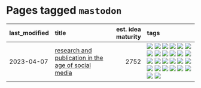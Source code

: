 # Pages tagged `mastodon`

|last_modified|title|est. idea maturity|tags
|:---|:---|---:|:---|
|2023-04-07|[research and publication in the age of social media](../research-and-social.md)|2752|[![](https://img.shields.io/badge/tag-arxiv-76bb24)](../tags/arxiv.md) [![](https://img.shields.io/badge/tag-citation-496a1)](../tags/citation.md) [![](https://img.shields.io/badge/tag-corrections-683f3)](../tags/corrections.md) [![](https://img.shields.io/badge/tag-credit-96bcc)](../tags/credit.md) [![](https://img.shields.io/badge/tag-curation-77485f)](../tags/curation.md) [![](https://img.shields.io/badge/tag-discoverability-e839f4)](../tags/discoverability.md) [![](https://img.shields.io/badge/tag-discussion-b08442)](../tags/discussion.md) [![](https://img.shields.io/badge/tag-feed-e6ab9)](../tags/feed.md) [![](https://img.shields.io/badge/tag-git-abf295)](../tags/git.md) [![](https://img.shields.io/badge/tag-git-abf295)](../tags/git.md) [![](https://img.shields.io/badge/tag-historyofscience-97a75e)](../tags/historyofscience.md) [![](https://img.shields.io/badge/tag-mastodon-29349d)](../tags/mastodon.md) [![](https://img.shields.io/badge/tag-openreview-50c04b)](../tags/openreview.md) [![](https://img.shields.io/badge/tag-paperswithcode-4072a1)](../tags/paperswithcode.md) [![](https://img.shields.io/badge/tag-platform-7c795e)](../tags/platform.md) [![](https://img.shields.io/badge/tag-publication-53417a)](../tags/publication.md) [![](https://img.shields.io/badge/tag-reproducibility-95bed6)](../tags/reproducibility.md) [![](https://img.shields.io/badge/tag-research-1743a)](../tags/research.md) [![](https://img.shields.io/badge/tag-retractions-c92725)](../tags/retractions.md) [![](https://img.shields.io/badge/tag-search-43d799)](../tags/search.md) [![](https://img.shields.io/badge/tag-socialmedia-d548d8)](../tags/socialmedia.md) [![](https://img.shields.io/badge/tag-stackoverflow-98b52b)](../tags/stackoverflow.md) [![](https://img.shields.io/badge/tag-subscription-7fe3bd)](../tags/subscription.md) [![](https://img.shields.io/badge/tag-transparency-1dc0d1)](../tags/transparency.md) [![](https://img.shields.io/badge/tag-twitter-4d5a4)](../tags/twitter.md) [![](https://img.shields.io/badge/tag-validation-e168be)](../tags/validation.md)|